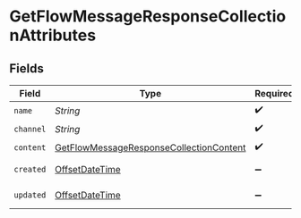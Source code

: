 # GetFlowMessageResponseCollectionAttributes


## Fields

| Field                                                                                                         | Type                                                                                                          | Required                                                                                                      | Description                                                                                                   | Example                                                                                                       |
| ------------------------------------------------------------------------------------------------------------- | ------------------------------------------------------------------------------------------------------------- | ------------------------------------------------------------------------------------------------------------- | ------------------------------------------------------------------------------------------------------------- | ------------------------------------------------------------------------------------------------------------- |
| `name`                                                                                                        | *String*                                                                                                      | :heavy_check_mark:                                                                                            | N/A                                                                                                           |                                                                                                               |
| `channel`                                                                                                     | *String*                                                                                                      | :heavy_check_mark:                                                                                            | N/A                                                                                                           |                                                                                                               |
| `content`                                                                                                     | [GetFlowMessageResponseCollectionContent](../../models/components/GetFlowMessageResponseCollectionContent.md) | :heavy_check_mark:                                                                                            | N/A                                                                                                           |                                                                                                               |
| `created`                                                                                                     | [OffsetDateTime](https://docs.oracle.com/javase/8/docs/api/java/time/OffsetDateTime.html)                     | :heavy_minus_sign:                                                                                            | N/A                                                                                                           | 2022-11-08T00:00:00+00:00                                                                                     |
| `updated`                                                                                                     | [OffsetDateTime](https://docs.oracle.com/javase/8/docs/api/java/time/OffsetDateTime.html)                     | :heavy_minus_sign:                                                                                            | N/A                                                                                                           | 2022-11-08T00:00:00+00:00                                                                                     |